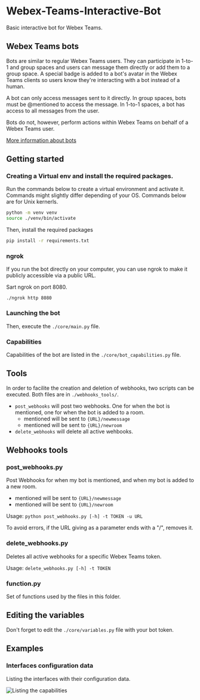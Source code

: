# Webex-Teams-Interactive-Bot
Basic interactive bot for Webex Teams.

## Webex Teams bots

Bots are similar to regular Webex Teams users. They can participate in 1-to-1 and group spaces and users can message them directly or add them to a group space. A special badge is added to a bot's avatar in the Webex Teams clients so users know they're interacting with a bot instead of a human.

A bot can only access messages sent to it directly. In group spaces, bots must be @mentioned to access the message. In 1-to-1 spaces, a bot has access to all messages from the user.

Bots do not, however, perform actions within Webex Teams on behalf of a Webex Teams user.

[More information about bots](https://developer.webex.com/docs/bots)

## Getting started

### Creating a Virtual env and install the required packages.
Run the commands below to create a virtual environment and activate it. Commands might slightly differ depending of your OS. Commands below are for Unix kernerls.
```bash
python -m venv venv
source ./venv/bin/activate
```
Then, install the required packages
```bash
pip install -r requirements.txt
```

### ngrok
If you run the bot directly on your computer, you can use ngrok to make it publicly accessible via a public URL.

Sart ngrok on port 8080. 

```./ngrok http 8080```

### Launching the bot
Then, execute the `./core/main.py` file.

### Capabilities

Capabilities of the bot are listed in the `./core/bot_capabilities.py` file.

## Tools
In order to facilite the creation and deletion of webhooks, two scripts can be executed. Both files are in `./webhooks_tools/`.
* `post_webhooks` will post two webhooks. One for when the bot is mentioned, one for when the bot is added to a room.
    * mentioned will be sent to `{URL}/newmessage`
    * mentioned will be sent to `{URL}/newroom`
* `delete_webhooks` will delete all active wehbooks.

## Webhooks tools

### post_webhooks.py
Post Webhooks for when my bot is mentioned, and when my bot is added to a new room.
* mentioned will be sent to `{URL}/newmessage`
* mentioned will be sent to `{URL}/newroom`

Usage: `python post_webhooks.py [-h] -t TOKEN -u URL`

To avoid errors, if the URL giving as a parameter ends with a "/", removes it.

### delete_webhooks.py
Deletes all active webhooks for a specific Webex Teams token.

Usage: `delete_webhooks.py [-h] -t TOKEN`

### function.py
Set of functions used by the files in this folder.


## Editing the variables
Don't forget to edit the `./core/variables.py` file with your bot token.

## Examples

### Interfaces configuration data

Listing the interfaces with their configuration data.

![Listing the capabilities](https://i.imgur.com/G7wlb1ql.png)
